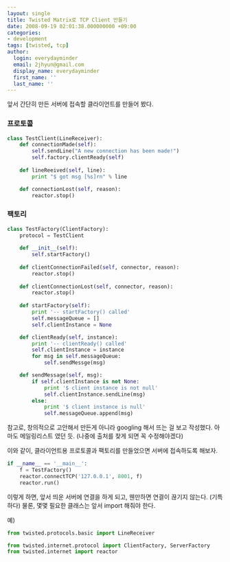 ```yaml
---
layout: single
title: Twisted Matrix로 TCP Client 만들기
date: 2008-09-19 02:01:38.000000000 +09:00
categories:
- development
tags: [twisted, tcp]
author:
  login: everydayminder
  email: 2jhyun@gmail.com
  display_name: everydayminder
  first_name: ''
  last_name: ''
---
```

앞서 간단히 만든 서버에 접속할 클라이언트를 만들어 봤다.
### 프로토콜
```python
class TestClient(LineReceiver):
	def connectionMade(self):
		self.sendLine("A new connection has been made!")
		self.factory.clientReady(self)
	
	def lineReeived(self, line):
	    print "$ got msg [%s]rn" % line

    def connectionLost(self, reason):
	    reactor.stop()
```
### 팩토리
```python
class TestFactory(ClientFactory):
    protocol = TestClient
    
    def __init__(self):
        self.startFactory()
    
    def clientConnectionFailed(self, connector, reason):
        reactor.stop()
        
    def clientConnectionLost(self, connector, reason):
        reactor.stop()
    
    def startFactory(self):
        print '-- startFactory() called'
        self.messageQueue = []
        self.clientInstance = None

    def clientReady(self, instance):
        print '-- clientReady() called'
        self.clientInstance = instance
        for msg in self.messageQueue:
            self.sendMessge(msg)

    def sendMessage(self, msg):
        if self.clientInstance is not None:
            print '$ client instance is not null'
            self.clientInstance.sendLine(msg)
        else:
            print '$ client instance is null'
            self.messageQueue.append(msg)
```

참고로, 창의적으로 고안해서 만든게 아니라 googling 해서 뜨는 걸 보고 
작성했다. 아마도 메일링리스트 였던 듯. (나중에 출처를 찾게 되면 꼭 수정해야겠다)

이와 같이, 클라이언트용 프로토콜과 팩토리를 만들었으면 서버에 접속하도록 해보자.

```python
if __name__ == '__main__':
    f = TestFactory()
    reactor.connectTCP('127.0.0.1', 8001, f)
    reactor.run()
```

이렇게 하면, 앞서 띄운 서버에 연결을 하게 되고, 웬만하면 연결이 끊기지 않는다.
(기특하다)
물론, 몇몇 필요한 클래스는  앞서 import 해줘야 한다.

예)
```python
from twisted.protocols.basic import LineReceiver

from twisted.internet.protocol import ClientFactory, ServerFactory
from twisted.internet import reactor
```
